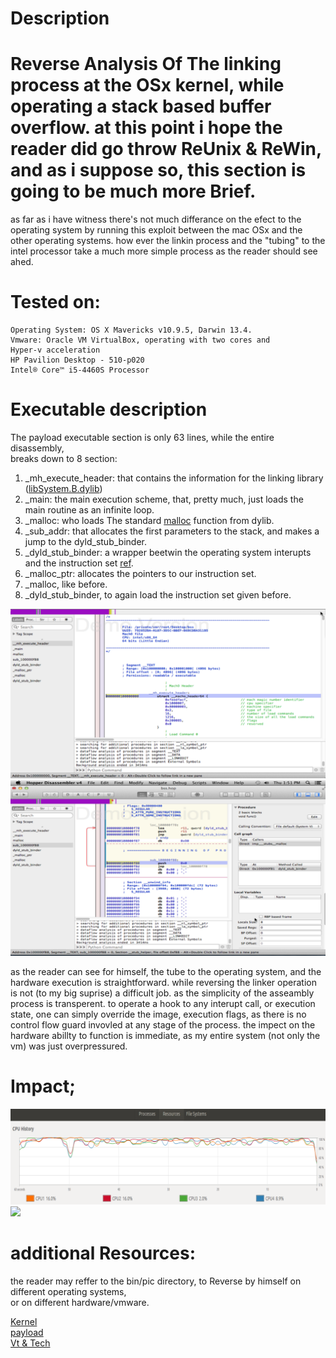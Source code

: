 # Description<br>

# Reverse Analysis Of The linking process at the OSx kernel, while operating a stack based buffer overflow. at this point i hope the reader did go throw ReUnix & ReWin, and as i suppose so, this section is going to be much more Brief.

as far as i have witness there's not much differance on the efect to the operating system by running this exploit between the mac OSx and the other operating systems. how ever the linkin process and the "tubing" to the intel processor take a much more simple process as the reader should see ahed.

#    Tested on:

    Operating System: OS X Mavericks v10.9.5, Darwin 13.4.
    Vmware: Oracle VM VirtualBox, operating with two cores and
    Hyper-v acceleration
    HP Pavilion Desktop - 510-p020
    Intel® Core™ i5-4460S Processor
   
# Executable description
The payload executable section is only 63 lines, while the entire disassembly,<br>
breaks down to 8 section:
1) _mh_execute_header: that contains the information for the linking library (<html><a href="https://github.com/opensource-apple/dyld/tree/3f928f32597888c5eac6003b9199d972d49857b5">libSystem.B.dylib</a></html>)
2) _main: the main execution scheme, that, pretty much, just loads the main routine as an infinite loop.
3) _malloc: who loads The standard <html><a href="https://github.com/opensource-apple/dyld/blob/3f928f32597888c5eac6003b9199d972d49857b5/src/dyldNew.cpp">malloc</a></html> function from dylib.<br>
4) _sub_addr: that allocates the first parameters to the stack, and makes a jump to the dyld_stub_binder.
5) _dyld_stub_binder: a wrapper beetwin the operating system interupts and the instruction set <html><a href="https://github.com/kukuriku/ByPassCfg/blob/master/ReOSX/bin/dyld_stub_binder.asm">ref</a></html>. <br>
6) _malloc_ptr: allocates the pointers to our instruction set.
7) _malloc, like before.
8) _dyld_stub_binder, to again load the instruction set given before.

![](pic/_mh.png)
![](pic/Sub.png)

as the reader can see for himself, the tube to the operating system, and the hardware execution is straightforward.
while reversing the linker operation is not (to my big suprise) a difficult job. as the simplicity of the asseambly 
process is transperent. to operate a hook to any interupt call, or execution state, one can simply override the image,
execution flags, as there is no control flow guard invovled at any stage of the process.
the impect on the hardware abillty to function is immediate, as my entire system (not only the vm) was just 
overpressured.

# Impact;

![](pic/OsXCpu.png)
![](pic/gif.gif)

# additional Resources:
 the reader may reffer to the bin/pic directory, to Reverse by himself on different operating systems,<br>
 or on different hardware/vmware.<br>
    
 <html><a href="https://github.com/opensource-apple/dyld/tree/3f928f32597888c5eac6003b9199d972d49857b5">Kernel</a></html><br>
<html><a href="https://github.com/kukuriku/ByPassCfg/blob/master/ReOSX/bin/bss.asm">payload</a></html><br><html><a href="https://www.virustotal.com/en/file/66ea0dd4879d93a2a8c6f480c91fb9be7808a68e7dd377b9b30e6292b9e3249f/analysis/1498763291/">Vt & Tech</a></html></br>


